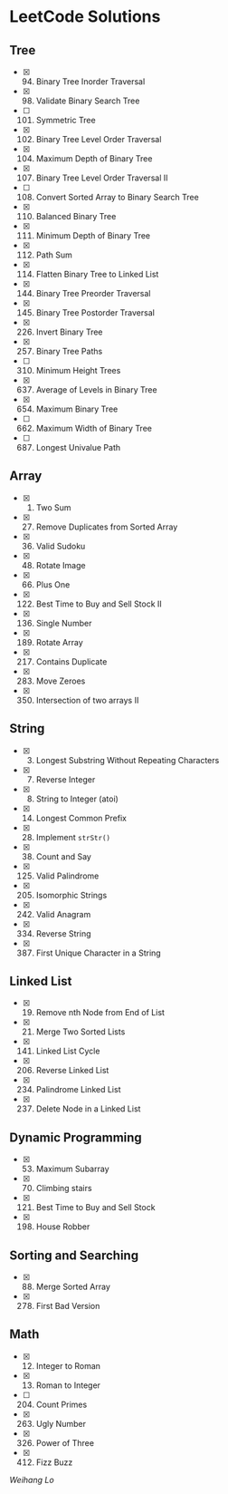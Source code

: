 # LeetCode Solutions

## Tree

- [x] 0094. Binary Tree Inorder Traversal
- [x] 0098. Validate Binary Search Tree
- [ ] 0101. Symmetric Tree
- [x] 0102. Binary Tree Level Order Traversal
- [x] 0104. Maximum Depth of Binary Tree
- [x] 0107. Binary Tree Level Order Traversal II
- [ ] 0108. Convert Sorted Array to Binary Search Tree
- [x] 0110. Balanced Binary Tree
- [x] 0111. Minimum Depth of Binary Tree
- [x] 0112. Path Sum
- [x] 0114. Flatten Binary Tree to Linked List
- [x] 0144. Binary Tree Preorder Traversal
- [x] 0145. Binary Tree Postorder Traversal
- [x] 0226. Invert Binary Tree
- [x] 0257. Binary Tree Paths
- [ ] 0310. Minimum Height Trees
- [x] 0637. Average of Levels in Binary Tree
- [x] 0654. Maximum Binary Tree
- [ ] 0662. Maximum Width of Binary Tree
- [ ] 0687. Longest Univalue Path

## Array

- [x] 0001. Two Sum
- [x] 0027. Remove Duplicates from Sorted Array
- [x] 0036. Valid Sudoku
- [x] 0048. Rotate Image
- [x] 0066. Plus One
- [x] 0122. Best Time to Buy and Sell Stock II
- [x] 0136. Single Number
- [x] 0189. Rotate Array
- [x] 0217. Contains Duplicate
- [x] 0283. Move Zeroes
- [x] 0350. Intersection of two arrays II

## String

- [x] 0003. Longest Substring Without Repeating Characters
- [x] 0007. Reverse Integer
- [x] 0008. String to Integer (atoi)
- [x] 0014. Longest Common Prefix
- [x] 0028. Implement `strStr()`
- [x] 0038. Count and Say 
- [x] 0125. Valid Palindrome
- [x] 0205. Isomorphic Strings
- [x] 0242. Valid Anagram
- [x] 0334. Reverse String
- [x] 0387. First Unique Character in a String

## Linked List

- [x] 0019. Remove nth Node from End of List
- [x] 0021. Merge Two Sorted Lists
- [x] 0141. Linked List Cycle
- [x] 0206. Reverse Linked List
- [x] 0234. Palindrome Linked List
- [x] 0237. Delete Node in a Linked List

## Dynamic Programming

- [x] 0053. Maximum Subarray
- [x] 0070. Climbing stairs
- [x] 0121. Best Time to Buy and Sell Stock
- [x] 0198. House Robber

## Sorting and Searching

- [x] 0088. Merge Sorted Array
- [x] 0278. First Bad Version

## Math

- [x] 0012. Integer to Roman
- [x] 0013. Roman to Integer
- [ ] 0204. Count Primes
- [x] 0263. Ugly Number
- [x] 0326. Power of Three
- [x] 0412. Fizz Buzz

_Weihang Lo_

